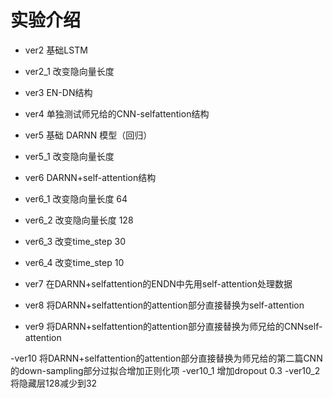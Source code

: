 # 实验介绍

- ver2        基础LSTM
- ver2_1      改变隐向量长度

- ver3        EN-DN结构

- ver4        单独测试师兄给的CNN-selfattention结构

- ver5        基础 DARNN 模型（回归）
- ver5_1      改变隐向量长度

- ver6        DARNN+self-attention结构
- ver6_1      改变隐向量长度 64
- ver6_2      改变隐向量长度 128
- ver6_3      改变time_step 30
- ver6_4      改变time_step 10

- ver7        在DARNN+selfattention的ENDN中先用self-attention处理数据
- ver8        将DARNN+selfattention的attention部分直接替换为self-attention
- ver9        将DARNN+selfattention的attention部分直接替换为师兄给的CNNself-attention

-ver10        将DARNN+selfattention的attention部分直接替换为师兄给的第二篇CNN的down-sampling部分过拟合增加正则化项
-ver10_1      增加dropout 0.3
-ver10_2      将隐藏层128减少到32

